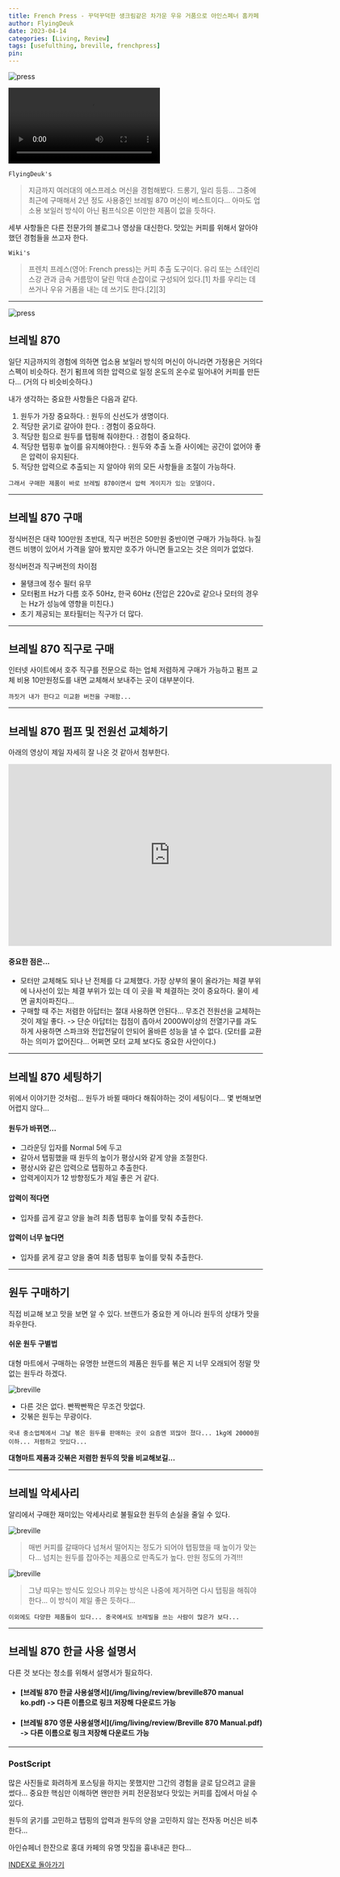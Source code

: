 ```yaml
---
title: French Press - 꾸덕꾸덕한 생크림같은 차가운 우유 거품으로 아인스페너 홈카페 만드는 법 (Feat. Breville 870, 프렌치 프레스, 홈카페)
author: FlyingDeuk
date: 2023-04-14
categories: [Living, Review]
tags: [usefulthing, breville, frenchpress]
pin:
---
```


![press](/img/living/review/ppress1.jpg)

![press](/img/living/review/ppress1.mp4)

`FlyingDeuk's`
> 지금까지 여러대의 에스프레소 머신을 경험해봤다. 드롱기, 일리 등등... 그중에 최근에 구매해서 2년 정도 사용중인 브레빌 870 머신이 베스트이다... 아마도 업소용 보일러 방식이 아닌 펌프식으론 이만한 제품이 없을 듯하다.

세부 사항들은 다른 전문가의 블로그나 영상을 대신한다. 맛있는 커피를 위해서 알아야 했던 경험들을 쓰고자 한다.

`Wiki's`
> 프렌치 프레스(영어: French press)는 커피 추출 도구이다. 유리 또는 스테인리스강 관과 금속 거름망이 달린 막대 손잡이로 구성되어 있다.[1] 차를 우리는 데 쓰거나 우유 거품을 내는 데 쓰기도 한다.[2][3]

--------

![press](/img/living/review/ppress1.jpg)

## 브레빌 870
일단 지금까지의 경험에 의하면 업소용 보일러 방식의 머신이 아니라면 가정용은 거의다 스펙이 비슷하다. 전기 펌프에 의한 압력으로 일정 온도의 온수로 밀어내어 커피를 만든다... (거의 다 비슷비슷하다.)

내가 생각하는 중요한 사항들은 다음과 같다.
1. 원두가 가장 중요하다. : 원두의 신선도가 생명이다.
2. 적당한 굵기로 갈아야 한다. : 경험이 중요하다.
3. 적당한 힘으로 원두를 탭핑해 줘야한다. : 경험이 중요하다.
4. 적당한 탭핑후 높이를 유지해야한다. : 원두와 추출 노즐 사이에는 공간이 없어야 좋은 압력이 유지된다.
5. 적당한 압력으로 추출되는 지 알아야 위의 모든 사항들을 조절이 가능하다.

`그래서 구매한 제품이 바로 브레빌 870이면서 압력 게이지가 있는 모델이다.`

-------

## 브레빌 870 구매
정식버전은 대략 100만원 초반대, 직구 버전은 50만원 중반이면 구매가 가능하다. 뉴질랜드 비행이 있어서 가격을 알아 봤지만 호주가 아니면 들고오는 것은 의미가 없었다.

정식버전과 직구버전의 차이점
- 물탱크에 정수 필터 유무
- 모터펌프 Hz가 다름 호주 50Hz, 한국 60Hz (전압은 220v로 같으나 모터의 경우는 Hz가 성능에 영향을 미친다.)
- 초기 제공되는 포타필터는 직구가 더 많다.

-----------

## 브레빌 870 직구로 구매
인터넷 사이트에서 호주 직구를 전문으로 하는 업체 저렴하게 구매가 가능하고 펌프 교체 비용 10만원정도를 내면 교체해서 보내주는 곳이 대부분이다.

`까짓거 내가 한다고 미교환 버전을 구매함...`

--------

## 브레빌 870 펌프 및 전원선 교체하기
아래의 영상이 제일 자세히 잘 나온 것 같아서 첨부한다.

<iframe width="640" height="360" src="https://www.youtube.com/embed/MPBPFRpJve8" title="YouTube video player" frameborder="0" allow="accelerometer; autoplay; clipboard-write; encrypted-media; gyroscope; picture-in-picture" allowfullscreen></iframe>

#### 중요한 점은...
- 모터만 교체해도 되나 난 전체를 다 교체했다. 가장 상부의 물이 올라가는 체결 부위에 나사선이 있는 체결 부위가 있는 데 이 곳을 꽉 체결하는 것이 중요하다. 물이 세면 골치아파진다...
- 구매할 때 주는 저렴한 아답터는 절대 사용하면 안된다... 무조건 전원선을 교체하는 것이 제일 좋다. -> 단순 아답터는 접점이 좁아서 2000W이상의 전열기구를 과도하게 사용하면 스파크와 전압전달이 안되어 올바른 성능을 낼 수 없다. (모터를 교환하는 의미가 없어진다... 어쩌면 모터 교체 보다도 중요한 사안이다.)

---------

## 브레빌 870 세팅하기
위에서 이야기한 것처럼... 원두가 바뀔 때마다 해줘야하는 것이 세팅이다... 몇 번해보면 어렵지 않다...

#### 원두가 바뀌면...
- 그라운딩 입자를 Normal 5에 두고
- 갈아서 탭핑했을 때 원두의 높이가 평상시와 같게 양을 조절한다.
- 평상시와 같은 압력으로 탭핑하고 추출한다.
- 압력게이지가 12 방향정도가 제일 좋은 거 같다.

#### 압력이 적다면
- 입자를 곱게 갈고 양을 늘려 최종 탭핑후 높이를 맞춰 추출한다.

#### 압력이 너무 높다면
- 입자를 굵게 갈고 양을 줄여 최종 탭핑후 높이를 맞춰 추출한다.

----------

## 원두 구매하기
직접 비교해 보고 맛을 보면 알 수 있다. 브랜드가 중요한 게 아니라 원두의 상태가 맛을 좌우한다.

#### 쉬운 원두 구별법
대형 마트에서 구매하는 유명한 브랜드의 제품은 원두를 볶은 지 너무 오래되어 정말 맛없는 원두라 하겠다.

![breville](/img/living/review/breville3.jpg)


- 다른 것은 없다. 빤짝빤짝은 무조건 맛없다.
- 갓볶은 원두는 무광이다.

`국내 중소업체에서 그날 볶은 원두를 판매하는 곳이 요즘엔 꾀많아 졌다... 1kg에 20000원이하... 저렴하고 맛있다...`

**대형마트 제품과 갓볶은 저렴한 원두의 맛을 비교해보길...**

-------
## 브레빌 악세사리
알리에서 구매한 재미있는 악세사리로 불필요한 원두의 손실을 줄일 수 있다.

![breville](/img/living/review/breville1.jpg)
> 매번 커피를 갈때마다 넘쳐서 떨어지는 정도가 되어야 탭핑했을 때 높이가 맞는다... 넘치는 원두를 잡아주는 제품으로 만족도가 높다. 만원 정도의 가격!!!

![breville](/img/living/review/breville2.jpg)
> 그냥 띠우는 방식도 있으나 끼우는 방식은 나중에 제거하면 다시 탭핑을 해줘야한다... 이 방식이 제일 좋은 듯하다...

`이외에도 다양한 제품들이 있다... 중국에서도 브레빌을 쓰는 사람이 많은가 보다...`

-----------

## 브레빌 870 한글 사용 설명서
다른 것 보다는 청소를 위해서 설명서가 필요하다.

- #### [브레빌 870 한글 사용설명서](/img/living/review/breville870 manual ko.pdf) -> 다른 이름으로 링크 저장해 다운로드 가능

- #### [브레빌 870 영문 사용설명서](/img/living/review/Breville 870 Manual.pdf) -> 다른 이름으로 링크 저장해 다운로드 가능

-------

### PostScript
많은 사진들로 화려하게 포스팅을 하지는 못했지만 그간의 경험을 글로 담으려고 글을 썼다... 중요한 핵심만 이해하면 왠만한 커피 전문점보다 맛있는 커피를 집에서 마실 수 있다.

원두의 굵기를 고민하고 탭핑의 압력과 원두의 양을 고민하지 않는 전자동 머신은 비추한다...

아인슈페너 한잔으로 홍대 카페의 유명 맛집을 흉내내곤 한다...

[INDEX로 돌아가기](/categories/review/)
